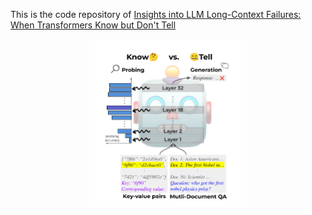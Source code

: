 ﻿This is the code repository of [Insights into LLM Long-Context Failures: When Transformers Know but Don't Tell](https://arxiv.org/abs/2406.14673)

<p align="center">
  <img src="./pics/teaser.png" width="50%">
</p>
